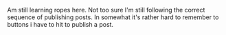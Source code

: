 Am still learning ropes here. Not too sure I'm still following the correct sequence of publishing posts. In somewhat it's rather hard to remember to buttons i have to hit to publish a post.

